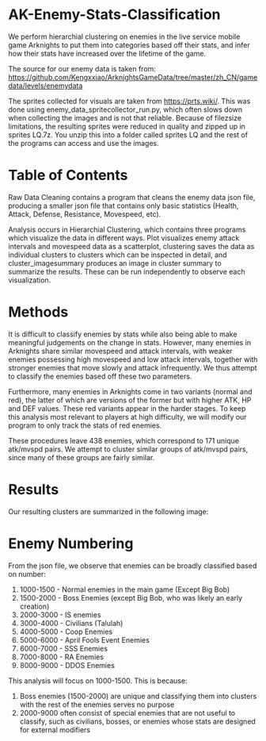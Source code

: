 # AK-Enemy-Stats-Classification
We perform hierarchial clustering on enemies in the live service mobile game Arknights to put them into categories based off their stats, and infer how their stats have increased over the lifetime of the game.

The source for our enemy data is taken from: https://github.com/Kengxxiao/ArknightsGameData/tree/master/zh_CN/gamedata/levels/enemydata

The sprites collected for visuals are taken from https://prts.wiki/. This was done using enemy_data_spritecollector_run.py, which often slows down when collecting the images and is not that reliable. Because of filezsize limitations, the resulting sprites were reduced in quality and zipped up in sprites LQ.7z. You unzip this into a folder called sprites LQ and the rest of the programs can access and use the images.

# Table of Contents

Raw Data Cleaning contains a program that cleans the enemy data json file, producing a smaller json file that contains only basic statistics (Health, Attack, Defense, Resistance, Movespeed, etc). 

Analysis occurs in Hierarchial Clustering, which contains three programs which visualize the data in different ways. Plot visualizes enemy attack intervals and movespeed data as a scatterplot, clustering saves the data as individual clusters to clusters which can be inspected in detail, and cluster_imagesummary produces an image in cluster summary to summarize the results. These can be run independently to observe each visualization.

# Methods

It is difficult to classify enemies by stats while also being able to make meaningful judgements on the change in stats. However, many enemies in Arknights share similar movespeed and attack intervals, with weaker enemies possessing high movespeed and low attack intervals, together with stronger enemies that move slowly and attack infrequently. We thus attempt to classify the enemies based off these two parameters.

Furthermore, many enemies in Arknights come in two variants (normal and red), the latter of which are versions of the former but with higher ATK, HP and DEF values. These red variants appear in the harder stages. To keep this analysis most relevant to players at high difficulty, we will modify our program to only track the stats of red enemies.

These procedures leave 438 enemies, which correspond to 171 unique atk/mvspd pairs. We attempt to cluster similar groups of atk/mvspd pairs, since many of these groups are fairly similar.

# Results

Our resulting clusters are summarized in the following image:

# Enemy Numbering

From the json file, we observe that enemies can be broadly classified based on number:

1. 1000-1500 - Normal enemies in the main game (Except Big Bob)
2. 1500-2000 - Boss Enemies (except Big Bob, who was likely an early creation)
3. 2000-3000 - IS enemies
4. 3000-4000 - Civilians (Talulah)
5. 4000-5000 - Coop Enemies
6. 5000-6000 - April Fools Event Enemies
7. 6000-7000 - SSS Enemies
8. 7000-8000 - RA Enemies
9. 8000-9000 - DDOS Enemies

This analysis will focus on 1000-1500. This is because:
1. Boss enemies (1500-2000) are unique and classifying them into clusters with the rest of the enemies serves no purpose
2. 2000-9000 often consist of special enemies that are not useful to classify, such as civilians, bosses, or enemies whose stats are designed for external modifiers
